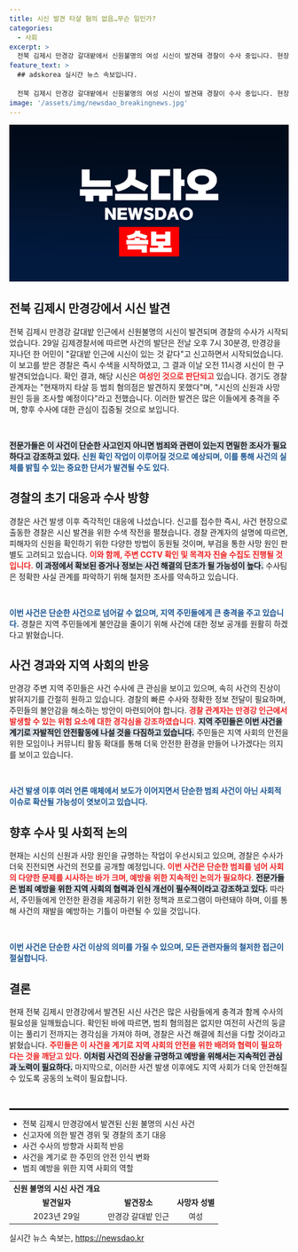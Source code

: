 ```yaml
---
title: 시신 발견 타살 혐의 없음…무슨 일인가?
categories:
  - 사회
excerpt: >
  전북 김제시 만경강 갈대밭에서 신원불명의 여성 시신이 발견돼 경찰이 수사 중입니다. 현장 발견자가 신고한 지 하루 만에 시신이 발견됐으며, 현재 타살 가능성은 없는 것으로 보입니다. 사건의 진실이 밝혀질까요?
feature_text: >
  ## adskorea 실시간 뉴스 속보입니다.

  전북 김제시 만경강 갈대밭에서 신원불명의 여성 시신이 발견돼 경찰이 수사 중입니다. 현장 발견자가 신고한 지 하루 만에 시신이 발견됐으며, 현재 타살 가능성은 없는 것으로 보입니다. 사건의 진실이 밝혀질까요?
image: '/assets/img/newsdao_breakingnews.jpg'
---
```


<p><img src="/assets/img/newsdao_breakingnews.jpg" alt="adskorea 속보" /></p>

<h2 data-ke-size="size26">전북 김제시 만경강에서 시신 발견</h2>

<p data-ke-size="size16">전북 김제시 만경강 갈대밭 인근에서 신원불명의 시신이 발견되며 경찰의 수사가 시작되었습니다. 29일 김제경찰서에 따르면 사건의 발단은 전날 오후 7시 30분경, 만경강을 지나던 한 어민이 "갈대밭 인근에 시신이 있는 것 같다"고 신고하면서 시작되었습니다. 이 보고를 받은 경찰은 즉시 수색을 시작하였고, 그 결과 이날 오전 11시경 시신이 한 구 발견되었습니다. 확인 결과, 해당 시신은 <b><span style="color: #ee2323;">여성인 것으로 판단되고</span></b> 있습니다. 경기도 경찰 관계자는 "현재까지 타살 등 범죄 혐의점은 발견하지 못했다"며, "시신의 신원과 사망 원인 등을 조사할 예정이다"라고 전했습니다. 이러한 발견은 많은 이들에게 충격을 주며, 향후 수사에 대한 관심이 집중될 것으로 보입니다.</p>

<p data-ke-size="size16">&nbsp;</p>

<p><b><span style="background-color: #21538527;">전문가들은 이 사건이 단순한 사고인지 아니면 범죄와 관련이 있는지 면밀한 조사가 필요하다고 강조하고 있다.</span></b> <b><span style="color: #1a5490;">신원 확인 작업이 이루어질 것으로 예상되며, 이를 통해 사건의 실체를 밝힐 수 있는 중요한 단서가 발견될 수도 있다.</span></b></p>

<h2 data-ke-size="size26">경찰의 초기 대응과 수사 방향</h2>

<p data-ke-size="size16">경찰은 사건 발생 이후 즉각적인 대응에 나섰습니다. 신고를 접수한 즉시, 사건 현장으로 출동한 경찰은 시신 발견을 위한 수색 작전을 펼쳤습니다. 경찰 관계자의 설명에 따르면, 피해자의 신원을 확인하기 위한 다양한 방법이 동원될 것이며, 부검을 통한 사망 원인 판별도 고려되고 있습니다. <b><span style="color: #ee2323;">이와 함께, 주변 CCTV 확인 및 목격자 진술 수집도 진행될 것입니다.</span></b> <b><span style="background-color: #21538527;">이 과정에서 확보된 증거나 정보는 사건 해결의 단초가 될 가능성이 높다.</span></b> 수사팀은 정확한 사실 관계를 파악하기 위해 철저한 조사를 약속하고 있습니다.</p>

<p data-ke-size="size16">&nbsp;</p>

<p><b><span style="color: #1a5490;">이번 사건은 단순한 사건으로 넘어갈 수 없으며, 지역 주민들에게 큰 충격을 주고 있습니다.</span></b> 경찰은 지역 주민들에게 불안감을 줄이기 위해 사건에 대한 정보 공개를 원활히 하겠다고 밝혔습니다. </p>

<h2 data-ke-size="size26">사건 경과와 지역 사회의 반응</h2>

<p data-ke-size="size16">만경강 주변 지역 주민들은 사건 수사에 큰 관심을 보이고 있으며, 속히 사건의 진상이 밝혀지기를 간절히 원하고 있습니다. 경찰의 빠른 수사와 정확한 정보 전달이 필요하며, 주민들의 불안감을 해소하는 방안이 마련되어야 합니다. <b><span style="color: #ee2323;">경찰 관계자는 만경강 인근에서 발생할 수 있는 위험 요소에 대한 경각심을 강조하였습니다.</span></b> <b><span style="background-color: #21538527;">지역 주민들은 이번 사건을 계기로 자발적인 안전활동에 나설 것을 다짐하고 있습니다.</span></b> 주민들은 지역 사회의 안전을 위한 모임이나 커뮤니티 활동 확대를 통해 더욱 안전한 환경을 만들어 나가겠다는 의지를 보이고 있습니다.</p>

<p data-ke-size="size16">&nbsp;</p>

<p><b><span style="color: #1a5490;">사건 발생 이후 여러 언론 매체에서 보도가 이어지면서 단순한 범죄 사건이 아닌 사회적 이슈로 확산될 가능성이 엿보이고 있습니다.</span></b> </p>

<h2 data-ke-size="size26">향후 수사 및 사회적 논의</h2>

<p data-ke-size="size16">현재는 시신의 신원과 사망 원인을 규명하는 작업이 우선시되고 있으며, 경찰은 수사가 더욱 진전되면 사건의 전모를 공개할 예정입니다. <b><span style="color: #ee2323;">이번 사건은 단순한 범죄를 넘어 사회의 다양한 문제를 시사하는 바가 크며, 예방을 위한 지속적인 논의가 필요하다</span></b>.  <b><span style="background-color: #21538527;">전문가들은 범죄 예방을 위한 지역 사회의 협력과 인식 개선이 필수적이라고 강조하고 있다.</span></b> 따라서, 주민들에게 안전한 환경을 제공하기 위한 정책과 프로그램이 마련돼야 하며, 이를 통해 사건의 재발을 예방하는 기틀이 마련될 수 있을 것입니다.</p>

<p data-ke-size="size16">&nbsp;</p>

<p><b><span style="color: #1a5490;">이번 사건은 단순한 사건 이상의 의미를 가질 수 있으며, 모든 관련자들의 철저한 접근이 절실합니다.</span></b> </p>

<h2 data-ke-size="size26">결론</h2>

<p data-ke-size="size16">현재 전북 김제시 만경강에서 발견된 시신 사건은 많은 사람들에게 충격과 함께 수사의 필요성을 일깨웠습니다. 확인된 바에 따르면, 범죄 혐의점은 없지만 여전히 사건의 둥글이는 풀리기 전까지는 경각심을 가져야 하며, 경찰은 사건 해결에 최선을 다할 것이라고 밝혔습니다. <b><span style="color: #ee2323;">주민들은 이 사건을 계기로 지역 사회의 안전을 위한 배려와 협력이 필요하다는 것을 깨닫고 있다.</span></b> <b><span style="background-color: #21538527;">이처럼 사건의 진상을 규명하고 예방을 위해서는 지속적인 관심과 노력이 필요하다.</span></b> 마지막으로, 이러한 사건 발생 이후에도 지역 사회가 더욱 안전해질 수 있도록 공동의 노력이 필요합니다.</p>

<p data-ke-size="size16">&nbsp;</p>

<hr style="border: 1px solid #000;"/>

<ul>
    <li>전북 김제시 만경강에서 발견된 신원 불명의 시신 사건</li>
    <li>신고자에 의한 발견 경위 및 경찰의 초기 대응</li>
    <li>사건 수사의 방향과 사회적 반응</li>
    <li>사건을 계기로 한 주민의 안전 인식 변화</li>
    <li>범죄 예방을 위한 지역 사회의 역할</li>
</ul> 

<table style="width: 100%;">
    <tr>
        <td style="text-align: center; height: 17px;"><b>신원 불명의 시신 사건 개요</b></td>
    </tr>
    <tr>
        <td style="text-align: center; height: 17px;"><b>발견일자</b></td>
        <td style="text-align: center; height: 17px;"><b>발견장소</b></td>
        <td style="text-align: center; height: 17px;"><b>사망자 성별</b></td>
    </tr>
    <tr>
        <td style="text-align: center; height: 17px;">2023년 29일</td>
        <td style="text-align: center; height: 17px;">만경강 갈대밭 인근</td>
        <td style="text-align: center; height: 17px;">여성</td>
    </tr>
</table>
실시간 뉴스 속보는, <a href="https://newsdao.kr" rel="dofollow">https://newsdao.kr</a>


